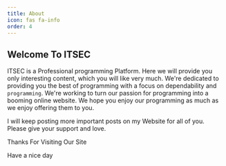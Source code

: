 ```yaml
---
title: About
icon: fas fa-info
order: 4
---
```


## Welcome To ITSEC

ITSEC is a Professional programming Platform. Here we will provide you only interesting content, which you will like very much. We're dedicated to providing you the best of programming with a focus on dependability and `programming`. We're working to turn our passion for programming into a booming online website. We hope you enjoy our programming as much as we enjoy offering them to you.

I will keep posting more important posts on my Website for all of you. Please give your support and love.

Thanks For Visiting Our Site  

Have a nice day 

